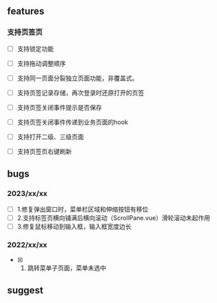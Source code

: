 ## features
### 支持页签页
- [ ] 支持锁定功能
- [ ] 支持拖动调整顺序
- [ ] 支持同一页面分裂独立页面功能，非覆盖式。
- [ ] 支持页签记录存储，再次登录时还原打开的页签
- [ ] 支持页签关闭事件提示是否保存
- [ ] 支持页签关闭事件传递到业务页面的hook
- [ ] 支持打开二级、三级页面
- [ ] 支持页签页右键刷新


## bugs

### 2023/xx/xx
- [ ] 1.修复弹出窗口时，菜单栏区域和伸缩按钮有移位
- [ ] 2.支持标签页横向铺满后横向滚动（ScrollPane.vue）滑轮滚动未起作用
- [ ] 3.修复鼠标移动到输入框，输入框宽度边长

###  2022/xx/xx
- [x] 1. 跳转菜单子页面，菜单未选中

[lonelyzou]:
击用户管理的查看时，跳转到用户详情，这时左侧菜单的用户管理应该高亮的，因为用户详情应该是用户管理的子级。




## suggest